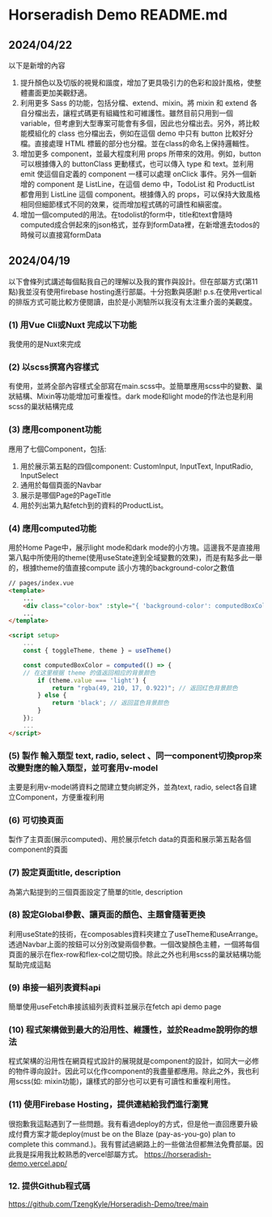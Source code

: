 # Horseradish Demo README.md

## 2024/04/22
以下是新增的內容
1. 提升顏色以及切版的視覺和諧度，增加了更具吸引力的色彩和設計風格，使整體畫面更加美觀舒適。
2. 利用更多 Sass 的功能，包括分檔、extend、mixin。將 mixin 和 extend 各自分檔出去，讓程式碼更有組織性和可維護性。雖然目前只用到一個 variable，但考慮到大型專案可能會有多個，因此也分檔出去。另外，將比較能模組化的 class 也分檔出去，例如在這個 demo 中只有 button 比較好分檔。直接處理 HTML 標籤的部分也分檔。並在class的命名上保持邏輯性。
3. 增加更多 component，並最大程度利用 props 所帶來的效用。例如，button 可以根據傳入的 buttonClass 更動樣式，也可以傳入 type 和 text。並利用 emit 使這個自定義的 component 一樣可以處理 onClick 事件。另外一個新增的 component 是 ListLine，在這個 demo 中，TodoList 和 ProductList 都會用到 ListLine 這個 component。根據傳入的 props，可以保持大致風格相同但細節樣式不同的效果，從而增加程式碼的可讀性和縝密度。
4. 增加一個computed的用法。在todolist的form中，title和text會隨時computed成合併起來的json格式，並存到formData裡，在新增進去todos的時候可以直接寫formData

## 2024/04/19

以下會條列式講述每個點我自己的理解以及我的實作與設計。但在部屬方式(第11點)我並沒有使用firebase hosting進行部屬。十分抱歉與感謝!
p.s.在使用vertical的排版方式可能比較方便閱讀，由於是小測驗所以我沒有太注重介面的美觀度。

### (1) 用Vue Cli或Nuxt 完成以下功能
我使用的是Nuxt來完成

### (2) 以scss撰寫內容樣式
有使用，並將全部內容樣式全部寫在main.scss中。並簡單應用scss中的變數、巢狀結構、Mixin等功能增加可重複性。dark mode和light mode的作法也是利用scss的巢狀結構完成

### (3) 應用component功能
應用了七個Component，包括:
1. 用於展示第五點的四個component: CustomInput, InputText, InputRadio, InputSelect
2. 通用於每個頁面的Navbar
3. 展示是哪個Page的PageTitle
4. 用於列出第九點fetch到的資料的ProductList。
### (4) 應用computed功能
用於Home Page中，展示light mode和dark mode的小方塊。這邊我不是直接用第八點中所使用的theme(使用useState達到全域變數的效果)，而是有點多此一舉的，根據theme的值直接compute 該小方塊的background-color之數值
```html
// pages/index.vue
<template>
    ...
    <div class="color-box" :style="{ 'background-color': computedBoxColor }"></div>
    ...
</template>

<script setup>
    ...
    const { toggleTheme, theme } = useTheme()

    const computedBoxColor = computed(() => {
    // 在这里根据 theme 的值返回相应的背景颜色
        if (theme.value === 'light') {
            return "rgba(49, 210, 17, 0.922)"; // 返回红色背景颜色
        } else {
            return 'black'; // 返回蓝色背景颜色
        }
    });
    ...
</script>
```
### (5) 製作 輸入類型 text, radio, select 、同一component切換prop來改變對應的輸入類型，並可套用v-model
主要是利用v-model將資料之間建立雙向綁定外，並為text, radio, select各自建立Component，方便重複利用
### (6) 可切換頁面
製作了主頁面(展示computed)、用於展示fetch data的頁面和展示第五點各個component的頁面
### (7) 設定頁面title, description
為第六點提到的三個頁面設定了簡單的title, description
### (8) 設定Global參數、讓頁面的顏色、主題會隨著更換
利用useState的技術，在composables資料夾建立了useTheme和useArrange。透過Navbar上面的按鈕可以分別改變兩個參數。一個改變顏色主體，一個將每個頁面的展示在flex-row和flex-col之間切換。除此之外也利用scss的巢狀結構功能幫助完成這點
### (9) 串接一組列表資料api
簡單使用useFetch串接該組列表資料並展示在fetch api demo page
### (10) 程式架構做到最大的沿用性、維護性，並於Readme說明你的想法
程式架構的沿用性在網頁程式設計的展現就是component的設計，如同大一必修的物件導向設計。因此可以化作component的我盡量都應用。除此之外，我也利用scss(如: mixin功能)，讓樣式的部分也可以更有可讀性和重複利用性。
### (11) 使用Firebase Hosting，提供連結給我們進行瀏覽
很抱歉我這點遇到了一些問題。我有看過deploy的方式，但是他一直回應要升級成付費方案才能deploy(must be on the Blaze (pay-as-you-go) plan to complete this command.)。我有嘗試過網路上的一些做法但都無法免費部屬。因此我是採用我比較熟悉的vercel部屬方式。
https://horseradish-demo.vercel.app/
### 12. 提供Github程式碼
https://github.com/TzengKyle/Horseradish-Demo/tree/main
